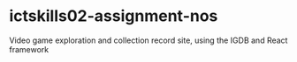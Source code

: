 # ictskills02-assignment-nos
Video game exploration and collection record site, using the IGDB and React framework
